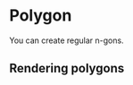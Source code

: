 <script setup>
import Block from '../components/Block.vue'
</script>

# Polygon
You can create regular n-gons.

## Rendering polygons
<Block name="polygon" />